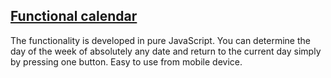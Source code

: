 ## [Functional calendar](https://roman-mid.github.io/Calendar/)
The functionality is developed in pure JavaScript. You can determine the day of the week of absolutely any date and return to the current day simply by pressing one button. 
Easy to use from mobile device.
